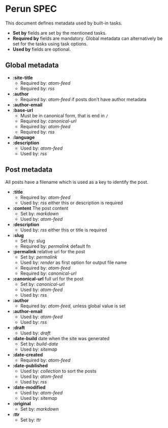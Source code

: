 # Perun SPEC

This document defines metadata used by built-in tasks.

- **Set by** fields are set by the mentioned tasks.
- **Required by** fields are mandatory. Global metadata can alternatively be
set for the tasks using task options.
- **Used by** fields are optional.

## Global metadata

- **:site-title**
    - Required by: *atom-feed*
    - Required by: *rss*
- **:author**
    - Required by: *atom-feed* if posts don't have author metadata
- **:author-email**
- **:base-url**
    - Must be in canonical form, that is end in `/`
    - Required by: *canonical-url*
    - Required by: *atom-feed*
    - Required by: *rss*
- **:language**
- **:description**
    - Used by: *atom-feed*
    - Used by: *rss*

## Post metadata

All posts have a filename which is used as a key to identify the post.

- **:title**
    - Required by: *atom-feed*
    - Used by: *rss* either this or description is required
- **:content** The post content
    - Set by: *markdown*
    - Used by: *atom-feed*
- **:description**
    - Used by: *rss* either this or title is required
- **:slug**
    - Set by: slug
    - Required by: *permalink* default fn
- **:permalink** relative url for the post
    - Set by: *permalink*
    - Used by: *render* as first option for output file name
    - Required by: *atom-feed*
    - Required by: *canonical-url*
- **:canonical-url** full url for the post
    - Set by: *canonical-url*
    - Used by: *atom-feed*
    - Used by: *rss*
- **:author**
    - Required by: *atom-feed*, unless global value is set
- **:author-email**
    - Used by: *atom-feed*
    - Used by: *rss*
- **:draft**
    - Used by: *draft*
- **:date-build** date when the site was generated
    - Set by: *build-date*
    - Used by: *sitemap*
- **:date-created**
    - Required by: *atom-feed*
- **:date-published**
    - Used by: *collection* to sort the posts
    - Used by: *atom-feed*
    - Used by: *rss*
- **:date-modified**
    - Used by: *atom-feed*
    - Used by: *sitemap*
- **:original**
    - Set by: *markdown*
- **:ttr**
    - Set by: *ttr*
